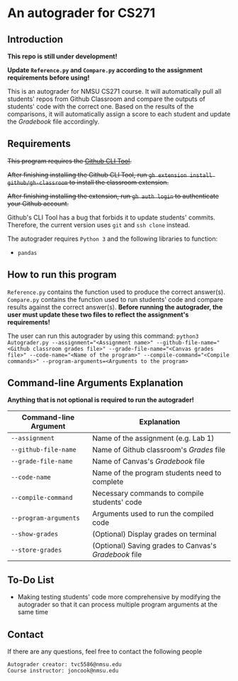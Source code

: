 # An autograder for CS271

## Introduction

**This repo is still under development!**

**Update `Reference.py` and `Compare.py` according to the assignment requirements before using!**

This is an autograder for NMSU CS271 course. It will automatically pull all students' repos from Github Classroom and compare the outputs of students' code with the correct one. Based on the results of the comparisons, it will automatically assign a score to each student and update the *Gradebook* file accordingly.

## Requirements

~~This program requires the [Github CLI Tool](https://github.com/cli/cli).~~

~~After finishing installing the Github CLI Tool, run `gh extension install github/gh-classroom` to install the classroom extension.~~

~~After finishing installing the extension, run `gh auth login` to authenticate your Github account.~~

Github's CLI Tool has a bug that forbids it to update students' commits. Therefore, the current version uses `git` and `ssh clone` instead.

The autograder requires `Python 3` and the following libraries to function:
- `pandas`

## How to run this program

`Reference.py` contains the function used to produce the correct answer(s). `Compare.py` contains the function used to run students' code and compare results against the correct answer(s). **Before running the autograder, the user must update these two files to reflect the assignment's requirements!**

The user can run this autograder by using this command: `python3 Autograder.py --assignment="<Assignment name>" --github-file-name="<Github classroom grades file>" --grade-file-name="<Canvas grades file>" --code-name="<Name of the program>" --compile-command="<Compile commands>" --program-arguments=<Arguments to the program>`

## Command-line Arguments Explanation

**Anything that is not optional is required to run the autograder!**

|Command-line Argument|Explanation                                               |
|---------------------|----------------------------------------------------------|
|`--assignment`       |Name of the assignment (e.g. Lab 1)                       |
|`--github-file-name` |Name of Github classroom's *Grades* file                  |
|`--grade-file-name`  |Name of Canvas's *Gradebook* file                         |
|`--code-name`        |Name of the program students need to complete             |
|`--compile-command`  |Necessary commands to compile students' code              |
|`--program-arguments`|Arguments used to run the compiled code                   |
|`--show-grades`      |(Optional) Display grades on terminal                     |
|`--store-grades`     |(Optional) Saving grades to Canvas's *Gradebook* file     |

## To-Do List

- Making testing students' code more comprehensive by modifying the autograder so that it can process multiple program arguments at the same time

## Contact

If there are any questions, feel free to contact the following people

	Autograder creator: tvc5586@nmsu.edu
	Course instructor: joncook@nmsu.edu

